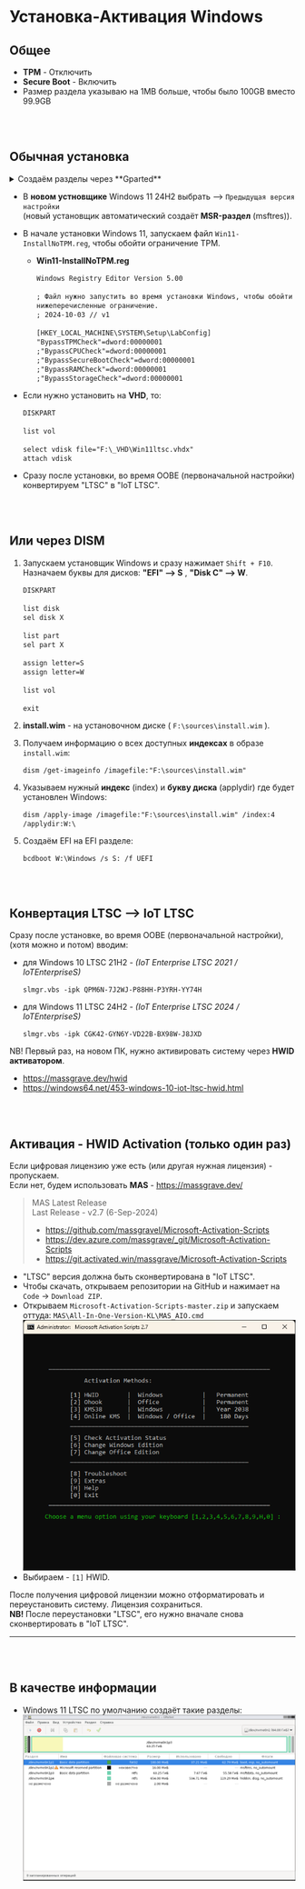# Установка-Активация Windows

## Общее

- **TPM** - Отключить
- **Secure Boot** - Включить
- Размер раздела указываю на 1MB больше, чтобы было 100GB вместо 99.9GB



<br /><br />
## Обычная установка
<details><summary>Создаём разделы через **Gparted**</summary>
![img](i/004.jpg)
</details>






  

- В **новом устновщике** Windows 11 24H2 выбрать --> `Предыдущая версия настройки`  
  (новый установщик автоматический создаёт **MSR-раздел** (msftres)).

- В начале установки Windows 11, запускаем файл `Win11-InstallNoTPM.reg`, чтобы обойти ограничение TPM.
  - **Win11-InstallNoTPM.reg**
    ```
    Windows Registry Editor Version 5.00
    
    ; Файл нужно запустить во время установки Windows, чтобы обойти нижеперечисленные ограничение.
    ; 2024-10-03 // v1
    
    [HKEY_LOCAL_MACHINE\SYSTEM\Setup\LabConfig]
    "BypassTPMCheck"=dword:00000001
    ;"BypassCPUCheck"=dword:00000001
    ;"BypassSecureBootCheck"=dword:00000001
    ;"BypassRAMCheck"=dword:00000001
    ;"BypassStorageCheck"=dword:00000001
    ```

- Если нужно установить на **VHD**, то:
  ```
  DISKPART
  
  list vol
  
  select vdisk file="F:\_VHD\Win11ltsc.vhdx"
  attach vdisk
  ```

- Сразу после установки, во время OOBE (первоначальной настройки) конвертируем "LTSC" в "IoT LTSC".



<br /><br />
## Или через DISM

1. Запускаем установщик Windows и сразу нажимает `Shift + F10`.  
   Назначаем буквы для дисков: **"EFI" --> S** , **"Disk C" --> W**.
   ```
   DISKPART
   
   list disk
   sel disk X
   
   list part
   sel part X
   
   assign letter=S
   assign letter=W
   
   list vol
   
   exit
   ```

2. **install.wim** - на установочном диске ( `F:\sources\install.wim` ).
   
3. Получаем информацию о всех доступных **индексах** в образе `install.wim`:
   ```
   dism /get-imageinfo /imagefile:"F:\sources\install.wim"
   ```

4. Указываем нужный **индекс** (index) и **букву диска** (applydir) где будет установлен Windows:
   ```
   dism /apply-image /imagefile:"F:\sources\install.wim" /index:4 /applydir:W:\
   ```

5. Создаём EFI на EFI разделе:
   ```
   bcdboot W:\Windows /s S: /f UEFI
   ```



<br /><br />
## Конвертация LTSC --> IoT LTSC

Сразу после установке, во время OOBE (первоначальной настройки), (хотя можно и потом) вводим:

- для Windows 10 LTSC 21H2 - *(IoT Enterprise LTSC 2021 / IoTEnterpriseS)*
  ```
  slmgr.vbs -ipk QPM6N-7J2WJ-P88HH-P3YRH-YY74H
  ```
   
- для Windows 11 LTSC 24H2 - *(IoT Enterprise LTSC 2024 / IoTEnterpriseS)*
  ```
  slmgr.vbs -ipk CGK42-GYN6Y-VD22B-BX98W-J8JXD
  ```

NB! Первый раз, на новом ПК, нужно активировать систему через **HWID активатором**.

- https://massgrave.dev/hwid
- https://windows64.net/453-windows-10-iot-ltsc-hwid.html



<br /><br />
## Активация - HWID Activation (только один раз)
Если цифровая лицензию уже есть (или другая нужная лицензия) - пропускаем.  
Если нет, будем использовать **MAS** - https://massgrave.dev/

> MAS Latest Release  
> Last Release - v2.7 (6-Sep-2024)
> - https://github.com/massgravel/Microsoft-Activation-Scripts
> - https://dev.azure.com/massgrave/_git/Microsoft-Activation-Scripts
> - https://git.activated.win/massgrave/Microsoft-Activation-Scripts

- "LTSC" версия должна быть сконвертирована в "IoT LTSC".
- Чтобы скачать, открываем репозитории на GitHub и нажимает на `Code` → `Download ZIP`.
- Открываем `Microsoft-Activation-Scripts-master.zip` и запускаем оттуда: `MAS\All-In-One-Version-KL\MAS_AIO.cmd`  
  ![img](i/002.png)
- Выбираем - `[1]` HWID.

После получения цифровой лицензии можно отформатировать и переустановить систему. Лицензия сохраниться.  
**NB!** После переустановки "LTSC", его нужно вначале снова сконвертировать в "IoT LTSC".





*****************************************************
<br /><br />


## В качестве информации

- Windows 11 LTSC по умолчанию создаёт такие разделы:  
  ![img](i/001.png)














